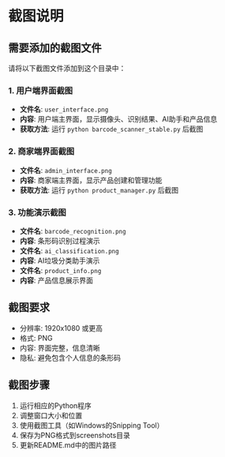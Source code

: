 # 截图说明

## 需要添加的截图文件

请将以下截图文件添加到这个目录中：

### 1. 用户端界面截图
- **文件名**: `user_interface.png`
- **内容**: 用户端主界面，显示摄像头、识别结果、AI助手和产品信息
- **获取方法**: 运行 `python barcode_scanner_stable.py` 后截图

### 2. 商家端界面截图  
- **文件名**: `admin_interface.png`
- **内容**: 商家端主界面，显示产品创建和管理功能
- **获取方法**: 运行 `python product_manager.py` 后截图

### 3. 功能演示截图
- **文件名**: `barcode_recognition.png`
- **内容**: 条形码识别过程演示
- **文件名**: `ai_classification.png`
- **内容**: AI垃圾分类助手演示
- **文件名**: `product_info.png`
- **内容**: 产品信息展示界面

## 截图要求
- 分辨率: 1920x1080 或更高
- 格式: PNG
- 内容: 界面完整，信息清晰
- 隐私: 避免包含个人信息的条形码

## 截图步骤
1. 运行相应的Python程序
2. 调整窗口大小和位置
3. 使用截图工具（如Windows的Snipping Tool）
4. 保存为PNG格式到screenshots目录
5. 更新README.md中的图片路径
